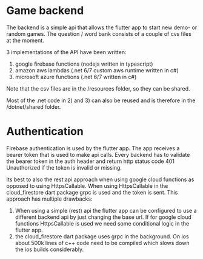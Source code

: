 # Game backend

The backend is a simple api that allows the flutter app to start new demo- or random games. The question / word bank consists of a couple of cvs files at the moment.

3 implementations of the API have been written:

1. google firebase functions (nodejs written in typescript)
2. amazon aws lambdas (.net 6/7 custom aws runtime written in c#)
3. microsoft azure functions (.net 6/7 written in c#)

Note that the csv files are in the /resources folder, so they can be shared.

Most of the .net code in 2) and 3) can also be reused and is therefore in the /dotnet/shared folder.

# Authentication

Firebase authentication is used by the flutter app. The app receives a bearer token that is used to make api calls. Every backend has to validate the bearer token in the auth header and return http status code 401 Unauthorized if the token is invalid or missing.

Its best to also the rest api approach when using google cloud functions as opposed to using HttpsCallable. When using HttpsCallable in the cloud_firestore dart package grpc is used and the token is sent. This approach has multiple drawbacks:

1. When using a simple (rest) api the flutter app can be configured to use a different backend api by just changing the base url. If for google cloud functions HttpsCallable is used we need some conditional logic in the flutter app.
2. the cloud_firestore dart package uses grpc in the background. On ios about 500k lines of c++ code need to be compiled which slows down the ios builds considerably.
